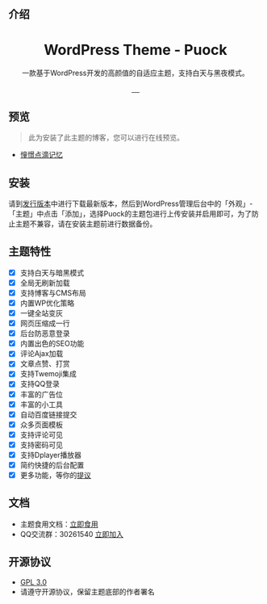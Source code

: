 ## 介绍
<div align="center">
    <h1>WordPress Theme - Puock</h1>
    <p>一款基于WordPress开发的高颜值的自适应主题，支持白天与黑夜模式。</p>
      <a href="https://github.com/Licoy/wordpress-theme-puock/releases/latest">
        <img src="https://img.shields.io/github/release/Licoy/wordpress-theme-puock.svg?style=flat-square" alt="">
      </a>
    <a href="https://github.com/Licoy/wordpress-theme-puock/issues">
        <img src="https://img.shields.io/github/issues/Licoy/wordpress-theme-puock.svg" alt="">
      </a>
    <a href="https://github.com/Licoy/wordpress-theme-puock/pulls">
        <img src="https://img.shields.io/github/issues-pr/Licoy/wordpress-theme-puock.svg" alt="">
      </a>
     <a href="https://gitee.com/licoy/wordpress-theme-puock">
        <img src="https://img.shields.io/badge/Gitee-%E7%A0%81%E4%BA%91-CC3333.svg" alt="">
      </a>
    <a href="https://github.com/Licoy">
        <img src="https://img.shields.io/badge/author-Licoy-ff69b4.svg" alt="">
      </a>
</div>

## 预览
> 此为安装了此主题的博客，您可以进行在线预览。
- [憧憬点滴记忆](https://www.licoy.cn/)
## 安装
请到[发行版本](https://github.com/Licoy/wordpress-theme-puock/releases)中进行下载最新版本，然后到WordPress管理后台中的「外观」-「主题」中点击「添加」，选择Puock的主题包进行上传安装并启用即可，为了防止主题不兼容，请在安装主题前进行数据备份。
## 主题特性
- [x] 支持白天与暗黑模式
- [x] 全局无刷新加载
- [x] 支持博客与CMS布局
- [x] 内置WP优化策略
- [x] 一键全站变灰
- [x] 网页压缩成一行
- [x] 后台防恶意登录
- [x] 内置出色的SEO功能
- [x] 评论Ajax加载
- [x] 文章点赞、打赏
- [x] 支持Twemoji集成
- [x] 支持QQ登录
- [x] 丰富的广告位
- [x] 丰富的小工具
- [x] 自动百度链接提交
- [x] 众多页面模板
- [x] 支持评论可见
- [x] 支持密码可见
- [x] 支持Dplayer播放器
- [x] 简约快捷的后台配置
- [x] 更多功能，等你的[提议](https://github.com/Licoy/wordpress-theme-puock/issues)
## 文档
- 主题食用文档：[立即食用](https://www.licoy.cn/puock-doc.html)
- QQ交流群：30261540 [立即加入](https://shang.qq.com/wpa/qunwpa?idkey=c3541f1d0dbe443456228e3aebf23f6795b614a94d5df6a32f0b2b1c759bb99b)
## 开源协议
- [GPL 3.0](./LICENSE)
- 请遵守开源协议，保留主题底部的作者署名
